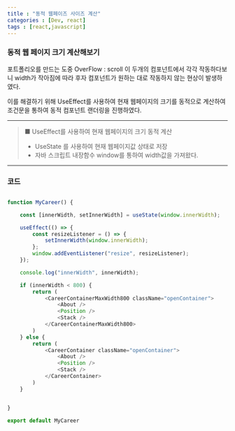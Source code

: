 ```yaml
---
title : "동적 웹페이즈 사이즈 계산"
categories : [Dev, react]
tags : [react,javascript]
---
```


### 동적 웹 페이지 크기 계산해보기

포트폴리오를 만드는 도중 OverFlow : scroll 이 두개의 컴포넌트에서 각각 작동하다보니
width가 작아짐에 따라 후자 컴포넌트가 원하는 대로 작동하지 않는 현상이 발생하였다.

이를 해결하기 위해 UseEffect를 사용하여 현재 웹페이지의 크기를 동적으로 계산하여 
조건문을 통하여 동적 컴포넌트 랜더링을 진행하였다.

---

> ■ UseEffect를 사용하여 현재 웹페이지의 크기 동적 계산
> - UseState 를 사용하여 현재 웹페이지값 상태로 저장
> - 자바 스크립트 내장함수 window를 통하여 width값을 가져왔다.

---

### 코드
```javascript

function MyCareer() {

    const [innerWidth, setInnerWidth] = useState(window.innerWidth);

    useEffect(() => {
        const resizeListener = () => {
            setInnerWidth(window.innerWidth);
        };
        window.addEventListener("resize", resizeListener);
    });

    console.log("innerWidth", innerWidth);

    if (innerWidth < 800) {
        return (
            <CareerContainerMaxWidth800 className="openContainer">
                <About />
                <Position />
                <Stack />
            </CareerContainerMaxWidth800>
        )
    } else {
        return (
            <CareerContainer className="openContainer">
                <About />
                <Position />
                <Stack />
            </CareerContainer>
        )
    }


}

export default MyCareer

```

